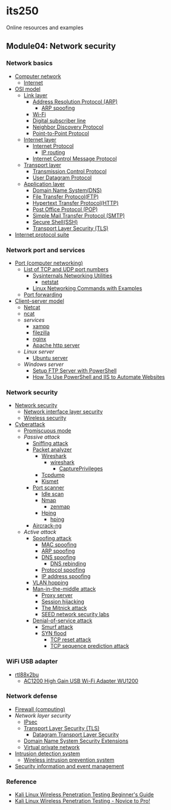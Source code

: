 # its250
Online resources and examples

## Module04: Network security
### Network basics
* [Computer network](https://en.wikipedia.org/wiki/Computer_network)
  * [Internet](https://en.wikipedia.org/wiki/Internet)
* [OSI model](https://en.wikipedia.org/wiki/OSI_model)
  * [Link layer](https://en.wikipedia.org/wiki/Link_layer)
    * [Address Resolution Protocol (ARP)](https://en.wikipedia.org/wiki/Address_Resolution_Protocol)
      * [ARP spoofing](https://en.wikipedia.org/wiki/ARP_spoofing)
    * [Wi-Fi](https://en.wikipedia.org/wiki/Wi-Fi)
    * [Digital subscriber line](https://en.wikipedia.org/wiki/Digital_subscriber_line)
    * [Neighbor Discovery Protocol](https://en.wikipedia.org/wiki/Neighbor_Discovery_Protocol)
    * [Point-to-Point Protocol](https://en.wikipedia.org/wiki/Point-to-Point_Protocol)
  * [Internet layer](https://en.wikipedia.org/wiki/Internet_layer)
    * [Internet Protocol](https://en.wikipedia.org/wiki/Internet_Protocol)
      * [IP routing](https://en.wikipedia.org/wiki/IP_routing)
    * [Internet Control Message Protocol](https://en.wikipedia.org/wiki/Internet_Control_Message_Protocol)
  * [Transport layer](https://en.wikipedia.org/wiki/Transport_layer)
    * [Transmission Control Protocol](https://en.wikipedia.org/wiki/Transmission_Control_Protocol)
    * [User Datagram Protocol](https://en.wikipedia.org/wiki/User_Datagram_Protocol)
  * [Application layer](https://en.wikipedia.org/wiki/Application_layer)
    * [Domain Name System(DNS)](https://en.wikipedia.org/wiki/Domain_Name_System)
    * [File Transfer Protocol(FTP)](https://en.wikipedia.org/wiki/File_Transfer_Protocol)
    * [Hypertext Transfer Protocol(HTTP)](https://en.wikipedia.org/wiki/Hypertext_Transfer_Protocol)
    * [Post Office Protocol (POP)](https://en.wikipedia.org/wiki/Post_Office_Protocol)
    * [Simple Mail Transfer Protocol (SMTP)](https://en.wikipedia.org/wiki/Simple_Mail_Transfer_Protocol)
    * [Secure Shell(SSH)](https://en.wikipedia.org/wiki/SSH_(Secure_Shell))
    * [Transport Layer Security (TLS)](https://en.wikipedia.org/wiki/Transport_Layer_Security)
* [Internet protocol suite](https://en.wikipedia.org/wiki/Internet_protocol_suite)

### Network port and services
* [Port (computer networking)](https://en.wikipedia.org/wiki/Port_(computer_networking))
  * [List of TCP and UDP port numbers](https://en.wikipedia.org/wiki/List_of_TCP_and_UDP_port_numbers)
    * [Sysinternals Networking Utilities](https://docs.microsoft.com/en-us/sysinternals/downloads/networking-utilities)
      * [netstat](https://docs.microsoft.com/en-us/windows-server/administration/windows-commands/netstat)
    * [Linux Networking Commands with Examples](https://mindmajix.com/linux-networking-commands-best-examples)
  * [Port forwarding](https://en.wikipedia.org/wiki/Port_forwarding)
* [Client–server model](https://en.wikipedia.org/wiki/Client%E2%80%93server_model)
  * [Netcat](https://en.wikipedia.org/wiki/Netcat)
  * [ncat](https://nmap.org/ncat/)
  * *services*
    * [xampp](https://www.apachefriends.org/)
    * [filezilla](https://filezilla-project.org/)
    * [nginx](https://www.nginx.com/)
    * [Apache http server](https://httpd.apache.org/)
  * *Linux server*
    * [Ubuntu server](https://ubuntu.com/server/docs)
  * *Windows server*
    * [Setup FTP Server with PowerShell](https://ridicurious.com/2020/07/02/setup-ftp-server-with-powershell/)
    * [How To Use PowerShell and IIS to Automate Websites](https://adamtheautomator.com/powershell-iis/)

### Network security
* [Network security](https://en.wikipedia.org/wiki/Network_security)
  * [Network interface layer security](https://en.wikipedia.org/wiki/Network_interface_layer_security)
  * [Wireless security](https://en.wikipedia.org/wiki/Wireless_security)
* [Cyberattack](https://en.wikipedia.org/wiki/Cyberattack)
  * [Promiscuous mode](https://en.wikipedia.org/wiki/Promiscuous_mode)
  * *Passive attack*
    * [Sniffing attack](https://en.wikipedia.org/wiki/Sniffing_attack)
    * [Packet analyzer](https://en.wikipedia.org/wiki/Packet_analyzer)
      * [Wireshark](https://en.wikipedia.org/wiki/Wireshark)
        * [wireshark](https://www.wireshark.org/)
          * [CapturePrivileges](https://wiki.wireshark.org/CaptureSetup/CapturePrivileges)
      * [Tcpdump](https://en.wikipedia.org/wiki/Tcpdump)
      * [Kismet](https://en.wikipedia.org/wiki/Kismet_(software))
    * [Port scanner](https://en.wikipedia.org/wiki/Port_scanner)
      * [Idle scan](https://en.wikipedia.org/wiki/Idle_scan)
      * [Nmap](https://en.wikipedia.org/wiki/Nmap)
        * [zenmap](https://nmap.org/zenmap/)
      * [Hping](https://en.wikipedia.org/wiki/Hping)
        * [hping](http://www.hping.org/)
    * [Aircrack-ng](https://en.wikipedia.org/wiki/Aircrack-ng)
  * *Active attack*
    * [Spoofing attack](https://en.wikipedia.org/wiki/Spoofing_attack)
      * [MAC spoofing](https://en.wikipedia.org/wiki/MAC_spoofing)
      * [ARP spoofing](https://en.wikipedia.org/wiki/ARP_spoofing)
      * [DNS spoofing](https://en.wikipedia.org/wiki/DNS_spoofing)
        * [DNS rebinding](https://en.wikipedia.org/wiki/DNS_rebinding)
      * [Protocol spoofing](https://en.wikipedia.org/wiki/Protocol_spoofing)
      * [IP address spoofing](https://en.wikipedia.org/wiki/IP_address_spoofing)
    * [VLAN hopping](https://en.wikipedia.org/wiki/VLAN_hopping)
    * [Man-in-the-middle attack](https://en.wikipedia.org/wiki/Man-in-the-middle_attack)
      * [Proxy server](https://en.wikipedia.org/wiki/Proxy_server)
      * [Session hijacking](https://en.wikipedia.org/wiki/Session_hijacking)
      * [The Mitnick attack](http://wiki.cas.mcmaster.ca/index.php/The_Mitnick_attack)
      * [SEED network security labs](https://seedsecuritylabs.org)
    * [Denial-of-service attack](https://en.wikipedia.org/wiki/Denial-of-service_attack)
      * [Smurf attack](https://en.wikipedia.org/wiki/Smurf_attack)
      * [SYN flood](https://en.wikipedia.org/wiki/SYN_flood)
        * [TCP reset attack](https://en.wikipedia.org/wiki/TCP_reset_attack)
        * [TCP sequence prediction attack](https://en.wikipedia.org/wiki/TCP_sequence_prediction_attack)

### WiFi USB adapter
* [rtl88x2bu](https://github.com/cilynx/rtl88x2bu)
  * [AC1200 High Gain USB Wi-Fi Adapter WU1200](http://www.cudytech.com/productinfo/517558.html)

### Network defense
* [Firewall (computing)](https://en.wikipedia.org/wiki/Firewall_(computing))
* *Network layer security*
  * [IPsec](https://en.wikipedia.org/wiki/IPsec)
  * [Transport Layer Security (TLS)](https://en.wikipedia.org/wiki/Transport_Layer_Security)
    * [Datagram Transport Layer Security](https://en.wikipedia.org/wiki/Datagram_Transport_Layer_Security)
  * [Domain Name System Security Extensions](https://en.wikipedia.org/wiki/Domain_Name_System_Security_Extensions)
  * [Virtual private network](https://en.wikipedia.org/wiki/Virtual_private_network)
* [Intrusion detection system](https://en.wikipedia.org/wiki/Intrusion_detection_system)
  * [Wireless intrusion prevention system](https://en.wikipedia.org/wiki/Wireless_intrusion_prevention_system)
* [Security information and event management](https://en.wikipedia.org/wiki/Security_information_and_event_management)

### Reference
* [Kali Linux Wireless Penetration Testing Beginner's Guide](https://www.packtpub.com/product/kali-linux-wireless-penetration-testing-beginner-s-guide-third-edition/9781788831925)
* [Kali Linux Wireless Penetration Testing - Novice to Pro!](https://www.udemy.com/course/kali-linux-wireless-penetration-testing-novice-to-pro/)
  